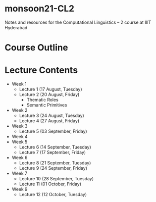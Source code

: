 # monsoon21-CL2
Notes and resources for the Computational Linguistics – 2 course at IIIT Hyderabad

# Course Outline

# Lecture Contents
* Week 1
    * Lecture 1 (17 August, Tuesday)
    * Lecture 2 (20 August, Friday)
        - Thematic Roles
        - Semantic Primitives
* Week 2
    * Lecture 3 (24 August, Tuesday)
    * Lecture 4 (27 August, Friday)
* Week 3
    * Lecture 5 (03 September, Friday)
* Week 4
* Week 5
    * Lecture 6 (14 September, Tuesday)
    * Lecture 7 (17 September, Friday)
* Week 6
    * Lecture 8 (21 September, Tuesday)
    * Lecture 9 (24 September, Friday)
* Week 7
    * Lecture 10 (28 September, Tuesday)
    * Lecture 11 (01 October, Friday)
* Week 9
    * Lecture 12 (12 October, Tuesday)
